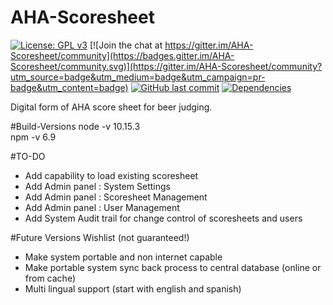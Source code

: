 # AHA-Scoresheet

[![License: GPL v3](https://img.shields.io/badge/License-GPLv3-blue.svg)](https://www.gnu.org/licenses/gpl-3.0)
[![Join the chat at https://gitter.im/AHA-Scoresheet/community](https://badges.gitter.im/AHA-Scoresheet/community.svg)](https://gitter.im/AHA-Scoresheet/community?utm_source=badge&utm_medium=badge&utm_campaign=pr-badge&utm_content=badge)
[![GitHub last commit](https://img.shields.io/github/last-commit/CIA-Homebrew/AHA-Scoresheet.svg)](https://github.com/CIA-Homebrew/AHA-Scoresheet)
[![Dependencies](https://david-dm.org/CIA-Homebrew/AHA-Scoresheet)](https://david-dm.org/cia-homebrew/aha-scoresheet)

Digital form of AHA score sheet for beer judging. 

#Build-Versions
node -v 10.15.3  
npm -v 6.9  

#TO-DO
- Add capability to load existing scoresheet
- Add Admin panel : System Settings
- Add Admin panel : Scoresheet Management
- Add Admin panel : User Management
- Add System Audit trail for change control of scoresheets and users

#Future Versions Wishlist (not guaranteed!)
- Make system portable and non internet capable
- Make portable system sync back process to central database (online or from cache)
- Multi lingual support (start with english and spanish)
